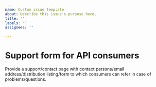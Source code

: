 ```yaml
---
name: Custom issue template
about: Describe this issue's purpose here.
title: ''
labels: ''
assignees: ''

---
```


# Support form for API consumers

Provide a support/contact page with contact persons/email address/distribution listing/form to which consumers can refer in case of problems/questions.
